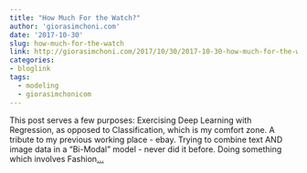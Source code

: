 ```yaml
---
title: "How Much For the Watch?"
author: 'giorasimchoni.com'
date: '2017-10-30'
slug: how-much-for-the-watch
link: http://giorasimchoni.com/2017/10/30/2017-10-30-how-much-for-the-watch/
categories:
- bloglink
tags:
  - modeling
  - giorasimchonicom
---
```


This post serves a few purposes: Exercising Deep Learning with Regression, as opposed to Classification, which is my comfort zone. A tribute to my previous working place - ebay. Trying to combine text AND image data in a “Bi-Modal” model - never did it before. Doing something which involves Fashion[... <i class="fas fa-external-link-alt"></i>](http://giorasimchoni.com/2017/10/30/2017-10-30-how-much-for-the-watch/)

